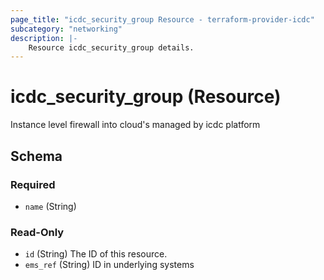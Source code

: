 ```yaml
---
page_title: "icdc_security_group Resource - terraform-provider-icdc"
subcategory: "networking"
description: |-
    Resource icdc_security_group details.
---
```

# icdc_security_group (Resource)
Instance level firewall into cloud's managed by icdc platform

## Schema

### Required
- `name` (String)

### Read-Only
- `id` (String) The ID of this resource.
- `ems_ref` (String) ID in underlying systems
